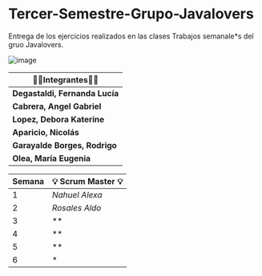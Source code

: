 # Tercer-Semestre-Grupo-Javalovers
Entrega de los ejercicios realizados en las clases
Trabajos semanale*s  del gruo Javalovers.

![image](https://github.com/CodeSystem2022/Tercer-Semestre-Grupo-Javalovers/assets/112024900/ffbf28f1-3ed3-422a-8d8a-017b07ae2d93)

 
| 👩‍💻**Integrantes**👩‍💻     |
|--------------------------|
| **Degastaldi, Fernanda Lucía** |
| **Cabrera, Angel Gabriel** |
| **Lopez, Debora Katerine** |
| **Aparicio, Nicolás** |
| **Garayalde Borges, Rodrigo** |
| **Olea, María Eugenia** |

  

| **Semana** | 💡 **Scrum Master** 💡    |
|----------------------|----------------------|
|  1  | *Nahuel Alexa* |
|  2  | *Rosales Aldo* |
|  3  | ** |
|  4  | ** |
|  5  | **|
| 6 | *|
